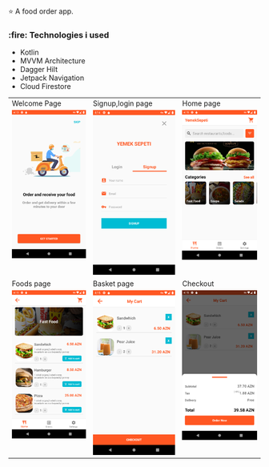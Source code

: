 :star: A food order app.

<h3>:fire: Technologies i used</h3>
<ul>
  <li>Kotlin</li>
  <li>MVVM Architecture</li>
  <li>Dagger Hilt</li>
  <li>Jetpack Navigation</li>
  <li>Cloud Firestore</li>
</ul>

<table>
  <tr>
     <td>Welcome Page</td>
     <td>Signup,login page</td>
     <td>Home page</td>
  </tr>
  <tr>
    <td valign="top"><img src="welcome.png"></td>
    <td valign="top"><img src="auth.png"></td>
    <td valign="top"><img src="home.png"></td>
  </tr>
 
  <tr>
    <td>Foods page</td>
    <td>Basket page</td>
    <td>Checkout</td>
  </tr>
  
  <tr>
    <td valign="top"><img src="foods.png"></td>
    <td valign="top"><img src="basket.png"></td>
    <td valign="top"><img src="checkout.png"></td>
  </tr>
 
 
 </table>







